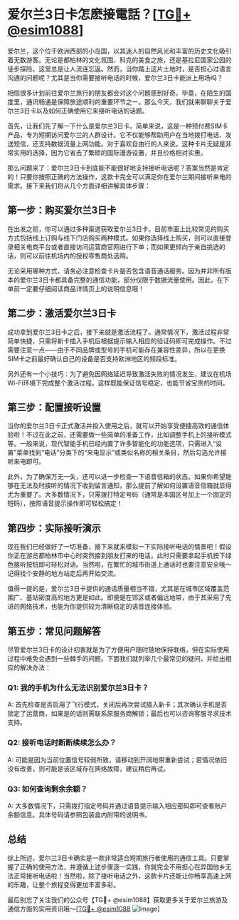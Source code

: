 # 爱尔兰3日卡怎麽接電話？[[TG💪+ @esim1088](https://t.me/s/esim1088)]

爱尔兰，这个位于欧洲西部的小岛国，以其迷人的自然风光和丰富的历史文化吸引着无数游客。无论是都柏林的文化氛围、科克的美食之旅，还是基拉尼国家公园的徒步探险，这里总是让人流连忘返。然而，当你踏上这片土地时，是否担心过语言沟通的问题呢？尤其是当你需要接听电话的时候，爱尔兰3日卡能派上用场吗？

相信很多计划前往爱尔兰旅行的朋友都会对这个问题感到好奇。毕竟，在陌生的国度里，通讯畅通是保障旅途顺利的重要环节之一。那么今天，我们就来聊聊关于爱尔兰3日卡以及如何正确使用它来接听电话的话题。

首先，让我们先了解一下什么是爱尔兰3日卡。简单来说，这是一种预付费SIM卡产品，专为短期访问爱尔兰的人群设计。它不仅能够帮助用户在当地拨打电话、发送短信，还支持数据流量上网功能。对于喜欢自由行的人来说，这种卡片无疑是非常实用的选择，因为它省去了繁琐的国际漫游设置，并且价格相对实惠。

那么问题来了：爱尔兰3日卡到底能不能很好地支持接听电话呢？答案当然是肯定的！只要你按照正确的方法操作，这款卡完全可以满足你在爱尔兰期间接听来电的需求。接下来我们将从几个方面详细讲解具体步骤：

## 第一步：购买爱尔兰3日卡

在出发之前，你可以通过多种渠道获取爱尔兰3日卡。目前市面上比较常见的购买方式包括线上订购与线下门店购买两种模式。如果你选择线上购买，则可以直接登录相关电商平台或者直接访问运营商官网进行下单；而如果更倾向于亲自挑选的话，则可以前往机场内的授权零售商处选购。

无论采用哪种方式，请务必注意检查卡片是否包含语音通话服务。因为并非所有版本的爱尔兰3日卡都具备完整的通信功能，部分仅限于数据流量使用。因此，在下单前一定要仔细阅读商品详情页上的说明信息哦！

## 第二步：激活爱尔兰3日卡

成功拿到爱尔兰3日卡之后，接下来就是激活流程了。通常情况下，激活过程非常简单快捷，只需将新卡插入手机后根据提示输入相应的验证码即可完成操作。不过需要注意一点——由于不同品牌或型号的手机可能存在兼容性差异，所以在更换SIM卡之前最好确认自己的设备是否支持欧洲地区的频段标准。

另外还有一个小技巧：为了避免因网络延迟导致激活失败的情况发生，建议在机场Wi-Fi环境下完成整个激活过程。这样既能保证信号稳定，也能节省宝贵的时间。

## 第三步：配置接听设置

当你的爱尔兰3日卡正式激活并投入使用之后，就可以开始享受便捷高效的通信体验啦！不过在此之前，还需要做一些简单的准备工作，比如调整手机上的接听模式等。一般来说，现代智能手机已经内置了许多智能化的功能选项，只需进入“设置”菜单找到“电话”分类下的“来电显示”或类似名称的相关条目，然后勾选允许接听来电即可。

此外，为了确保万无一失，还可以进一步检查一下语音信箱的状态。如果你希望能够在无法及时接听的情况下收到留言通知，那么提前了解如何设置语音信箱就显得尤为重要了。大多数情况下，只需拨打特定号码（通常是本国区号加上一个固定的短码），按照语音提示操作即可轻松搞定！

## 第四步：实际接听演示

现在我们已经做好了一切准备，接下来就来模拟一下实际接听电话的情景吧！假设你正在游览都柏林市中心时突然接到朋友打来的电话，此时只需要拿起手机按下绿色接听按钮即可轻松对话。当然啦，在繁忙的城市街道上通话时也要注意安全哦～记得找个安静的地方站定后再开始交流。

值得一提的是，爱尔兰3日卡提供的通话质量相当不错，尤其是在城市区域覆盖范围广、基站密度高的地方更是如此。即便是在郊区或者偏远地带，由于其采用了先进的网络技术，也能为你提供较为清晰稳定的语音连接体验。

## 第五步：常见问题解答

尽管爱尔兰3日卡的设计初衷就是为了方便用户随时随地保持联络，但在实际使用过程中难免会遇到一些棘手的问题。下面我们就列举几个最常见的疑问，并给出相应的解决办法：

### Q1: 我的手机为什么无法识别爱尔兰3日卡？
A: 首先检查是否启用了飞行模式，关闭后再次尝试插入新卡；其次确认手机是否锁定了运营商，如果是的话则需联系原服务商解锁；最后也可以咨询客服寻求技术支持。

### Q2: 接听电话时断断续续怎么办？
A: 可能是因为当前位置信号较弱所致，请移动到开阔地带重新尝试；若情况依旧没有改善，则可能是该区域存在网络故障，建议稍后再试。

### Q3: 如何查询剩余余额？
A: 大多数情况下，只需拨打指定号码并通过语音提示输入相应密码即可查看账户余额信息。具体号码请参照包装盒内附带的说明书。

## 总结

综上所述，爱尔兰3日卡确实是一款非常适合短期旅行者使用的通信工具。只要掌握了正确的使用方法，并遵循上述步骤逐一实践，你就完全不用担心在异国他乡无法正常接听电话啦！当然啦，除了接听电话之外，这款卡片还能让你畅享高速上网的乐趣，让整个旅程变得更加丰富多彩。

最后别忘了关注我们的公众号【TG💪+ @esim1088】获取更多关于爱尔兰旅游及通信方面的实用资讯哦～[[TG💪+ @esim1088](https://t.me/s/esim1088) ![Image](https://i.postimg.cc/4NQfJmqS/Snipaste-2025-05-13-00-14-12.png)]